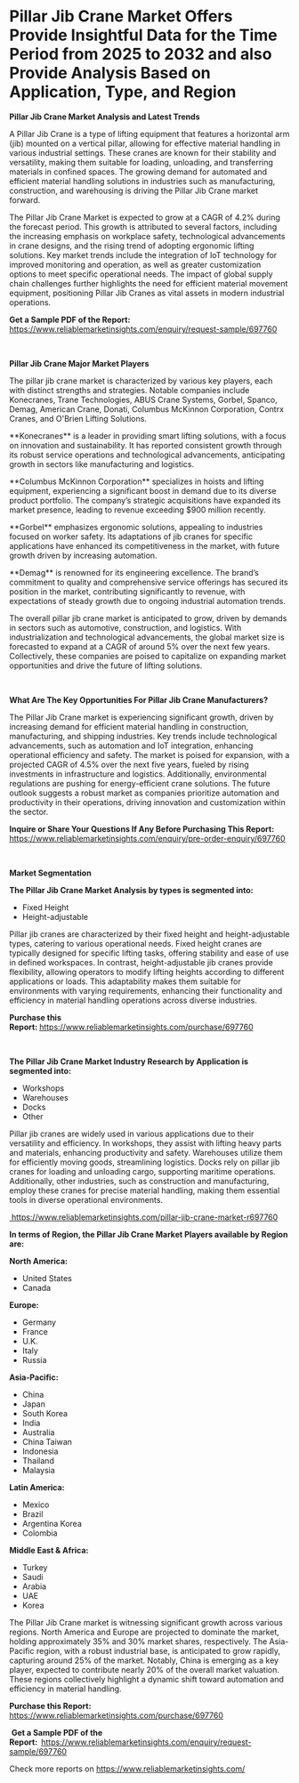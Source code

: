 <p><h1>Pillar Jib Crane Market Offers Provide Insightful Data for the Time Period from 2025 to 2032 and also Provide Analysis Based on Application, Type, and Region</h1></p><p><strong>Pillar Jib Crane Market Analysis and Latest Trends</strong></p>
<p><p>A Pillar Jib Crane is a type of lifting equipment that features a horizontal arm (jib) mounted on a vertical pillar, allowing for effective material handling in various industrial settings. These cranes are known for their stability and versatility, making them suitable for loading, unloading, and transferring materials in confined spaces. The growing demand for automated and efficient material handling solutions in industries such as manufacturing, construction, and warehousing is driving the Pillar Jib Crane market forward.</p><p>The Pillar Jib Crane Market is expected to grow at a CAGR of 4.2% during the forecast period. This growth is attributed to several factors, including the increasing emphasis on workplace safety, technological advancements in crane designs, and the rising trend of adopting ergonomic lifting solutions. Key market trends include the integration of IoT technology for improved monitoring and operation, as well as greater customization options to meet specific operational needs. The impact of global supply chain challenges further highlights the need for efficient material movement equipment, positioning Pillar Jib Cranes as vital assets in modern industrial operations.</p></p>
<p><strong>Get a Sample PDF of the Report:&nbsp;</strong> <a href="https://www.reliablemarketinsights.com/enquiry/request-sample/697760?utm_campaign=3507&utm_medium=2&utm_source=Github&utm_content=ia&utm_term=23032025&utm_id=pillar-jib-crane">https://www.reliablemarketinsights.com/enquiry/request-sample/697760</a></p>
<p>&nbsp;</p>
<p><strong>Pillar Jib Crane Major Market Players</strong></p>
<p><p>The pillar jib crane market is characterized by various key players, each with distinct strengths and strategies. Notable companies include Konecranes, Trane Technologies, ABUS Crane Systems, Gorbel, Spanco, Demag, American Crane, Donati, Columbus McKinnon Corporation, Contrx Cranes, and O'Brien Lifting Solutions. </p><p>**Konecranes** is a leader in providing smart lifting solutions, with a focus on innovation and sustainability. It has reported consistent growth through its robust service operations and technological advancements, anticipating growth in sectors like manufacturing and logistics.</p><p>**Columbus McKinnon Corporation** specializes in hoists and lifting equipment, experiencing a significant boost in demand due to its diverse product portfolio. The company’s strategic acquisitions have expanded its market presence, leading to revenue exceeding $900 million recently. </p><p>**Gorbel** emphasizes ergonomic solutions, appealing to industries focused on worker safety. Its adaptations of jib cranes for specific applications have enhanced its competitiveness in the market, with future growth driven by increasing automation.</p><p>**Demag** is renowned for its engineering excellence. The brand’s commitment to quality and comprehensive service offerings has secured its position in the market, contributing significantly to revenue, with expectations of steady growth due to ongoing industrial automation trends.</p><p>The overall pillar jib crane market is anticipated to grow, driven by demands in sectors such as automotive, construction, and logistics. With industrialization and technological advancements, the global market size is forecasted to expand at a CAGR of around 5% over the next few years. Collectively, these companies are poised to capitalize on expanding market opportunities and drive the future of lifting solutions.</p></p>
<p>&nbsp;</p>
<p><strong>What Are The Key Opportunities For Pillar Jib Crane Manufacturers?</strong></p>
<p><p>The Pillar Jib Crane market is experiencing significant growth, driven by increasing demand for efficient material handling in construction, manufacturing, and shipping industries. Key trends include technological advancements, such as automation and IoT integration, enhancing operational efficiency and safety. The market is poised for expansion, with a projected CAGR of 4.5% over the next five years, fueled by rising investments in infrastructure and logistics. Additionally, environmental regulations are pushing for energy-efficient crane solutions. The future outlook suggests a robust market as companies prioritize automation and productivity in their operations, driving innovation and customization within the sector.</p></p>
<p><strong>Inquire or Share Your Questions If Any Before Purchasing This Report:</strong> <a href="https://www.reliablemarketinsights.com/enquiry/pre-order-enquiry/697760?utm_campaign=3507&utm_medium=2&utm_source=Github&utm_content=ia&utm_term=23032025&utm_id=pillar-jib-crane">https://www.reliablemarketinsights.com/enquiry/pre-order-enquiry/697760</a></p>
<p>&nbsp;</p>
<p><strong>Market Segmentation</strong></p>
<p><strong>The Pillar Jib Crane Market Analysis by types is segmented into:</strong></p>
<p><ul><li>Fixed Height</li><li>Height-adjustable</li></ul></p>
<p><p>Pillar jib cranes are characterized by their fixed height and height-adjustable types, catering to various operational needs. Fixed height cranes are typically designed for specific lifting tasks, offering stability and ease of use in defined workspaces. In contrast, height-adjustable jib cranes provide flexibility, allowing operators to modify lifting heights according to different applications or loads. This adaptability makes them suitable for environments with varying requirements, enhancing their functionality and efficiency in material handling operations across diverse industries.</p></p>
<p><strong>Purchase this Report:&nbsp;</strong><a href="https://www.reliablemarketinsights.com/purchase/697760?utm_campaign=3507&utm_medium=2&utm_source=Github&utm_content=ia&utm_term=23032025&utm_id=pillar-jib-crane">https://www.reliablemarketinsights.com/purchase/697760</a></p>
<p>&nbsp;</p>
<p><strong>The Pillar Jib Crane Market Industry Research by Application is segmented into:</strong></p>
<p><ul><li>Workshops</li><li>Warehouses</li><li>Docks</li><li>Other</li></ul></p>
<p><p>Pillar jib cranes are widely used in various applications due to their versatility and efficiency. In workshops, they assist with lifting heavy parts and materials, enhancing productivity and safety. Warehouses utilize them for efficiently moving goods, streamlining logistics. Docks rely on pillar jib cranes for loading and unloading cargo, supporting maritime operations. Additionally, other industries, such as construction and manufacturing, employ these cranes for precise material handling, making them essential tools in diverse operational environments.</p></p>
<p><a href="https://www.reliablemarketinsights.com/pillar-jib-crane-market-r697760?utm_campaign=3507&utm_medium=2&utm_source=Github&utm_content=ia&utm_term=23032025&utm_id=pillar-jib-crane">&nbsp;https://www.reliablemarketinsights.com/pillar-jib-crane-market-r697760</a></p>
<p><strong>In terms of Region, the Pillar Jib Crane Market Players available by Region are:</strong></p>
<p>
    <p> <strong> North America: </strong>
        <ul>
            <li>United States</li>
            <li>Canada</li>
        </ul>
        </p> 
    <p> <strong> Europe: </strong>
        <ul>
            <li>Germany</li>
            <li>France</li>
            <li>U.K.</li>
            <li>Italy</li>
            <li>Russia</li>
        </ul>
        </p> 
    <p> <strong> Asia-Pacific: </strong>
        <ul>
            <li>China</li>
            <li>Japan</li>
            <li>South Korea</li>
            <li>India</li>
            <li>Australia</li>
            <li>China Taiwan</li>
            <li>Indonesia</li>
            <li>Thailand</li>
            <li>Malaysia</li>
        </ul>
        </p> 
    <p> <strong> Latin America: </strong>
        <ul>
            <li>Mexico</li>
            <li>Brazil</li>
            <li>Argentina Korea</li>
            <li>Colombia</li>
        </ul>
        </p> 
    <p> <strong> Middle East & Africa: </strong>
        <ul>
            <li>Turkey</li>
            <li>Saudi</li>
            <li>Arabia</li>
            <li>UAE</li>
            <li>Korea</li>
        </ul>
    </p>
    </p>
<p><p>The Pillar Jib Crane market is witnessing significant growth across various regions. North America and Europe are projected to dominate the market, holding approximately 35% and 30% market shares, respectively. The Asia-Pacific region, with a robust industrial base, is anticipated to grow rapidly, capturing around 25% of the market. Notably, China is emerging as a key player, expected to contribute nearly 20% of the overall market valuation. These regions collectively highlight a dynamic shift toward automation and efficiency in material handling.</p></p>
<p><strong>Purchase this Report: </strong><a href="https://www.reliablemarketinsights.com/purchase/697760?utm_campaign=3507&utm_medium=2&utm_source=Github&utm_content=ia&utm_term=23032025&utm_id=pillar-jib-crane">https://www.reliablemarketinsights.com/purchase/697760</a></p>
<p>&nbsp;<strong>Get a Sample PDF of the Report:&nbsp;&nbsp;</strong><a href="https://www.reliablemarketinsights.com/enquiry/request-sample/697760?utm_campaign=3507&utm_medium=2&utm_source=Github&utm_content=ia&utm_term=23032025&utm_id=pillar-jib-crane">https://www.reliablemarketinsights.com/enquiry/request-sample/697760</a></p>
<p><strong></strong></p>
<p>Check more reports on <a href="https://www.reliablemarketinsights.com/?utm_campaign=3507&utm_medium=2&utm_source=Github&utm_content=ia&utm_term=23032025&utm_id=pillar-jib-crane">https://www.reliablemarketinsights.com/</a></p>